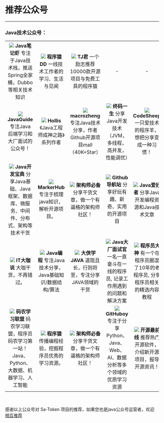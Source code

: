 # 推荐公众号

--- 

### Java技术公众号：


<table class="gzh-table" style="text-align: center;">
    <tr>
        <td>
			<img src="https://mp.weixin.qq.com/mp/qrcode?scene=10000005&size=102&__biz=MzU2MTI4MjI0MQ==&mid=2247508620&idx=1&sn=500448fce310a6012aa58616c304dec2&send_time="/>
			<b>Java笔记虾</b>
			<span>专注于Java技术栈，推送 Spring全家桶，Dubbo等相关技术知识</span>
		</td>
        <td>
			<img src="https://mp.weixin.qq.com/mp/qrcode?scene=10000005&size=102&__biz=MzAxODcyNjEzNQ==&mid=2247541818&idx=2&sn=2b0e7190ed40fa07196de26be51bb432&send_time="/>
			<b>程序猿DD</b>
			<span>一线技术工作者的学习、生活与见闻</span>
		</td>
        <td>
			<img src="https://mp.weixin.qq.com/mp/qrcode?scene=10000005&size=102&__biz=MzU5Mjc5NTIzMA==&mid=2247485007&idx=1&sn=d3bc0cc74a4efbc88b52cc5812c6573a&send_time="/>
			<b>TJ君</b>
			<span>一个励志推荐10000款开源项目与免费工具的程序猿</span>
		</td>
        <td>-</td>
        <td>-</td>
    </tr>
    <tr>
        <td>
			<img src="https://mp.weixin.qq.com/mp/qrcode?scene=10000005&size=102&__biz=Mzg2OTA0Njk0OA==&mid=2247511204&idx=2&sn=e1c689f459474fcc1b8ee2ca20a52d3a&send_time="/>
			<b>JavaGuide</b>
			<span>专注Java后端学习和大厂面试的公众号！</span>
		</td>
        <td>
			<img src="https://mp.weixin.qq.com/mp/qrcode?scene=10000005&size=102&__biz=MzI3NzE0NjcwMg==&mid=2650166553&idx=3&sn=c8457e76c3fea17235fb7370cd2279d8&send_time="/>
			<b>Hollis</b>
			<span>《Java工程师成神之路》系列作者</span>
		</td>
        <td>
			<img src="https://mp.weixin.qq.com/mp/qrcode?scene=10000005&size=102&__biz=MzU1Nzg4NjgyMw==&mid=2247493156&idx=1&sn=571db231d274a90ae9a47ac9c4f0a034&send_time="/>
			<b>macrozheng</b>
			<span>专注Java技术分享，作者Github开源项目mall（40K+Star）</span>
		</td>
        <td>
			<img src="https://mp.weixin.qq.com/mp/qrcode?scene=10000005&size=102&__biz=MzU2OTMyMTAxNA==&mid=2247496684&idx=2&sn=be1520743589ca43c129fde828af16ef&send_time="/>
			<b>终码一生</b>
			<span>分享Java开发技术（JVM，多线程，高并发，性能调优）</span>
		</td>
        <td>
			<img src="https://mp.weixin.qq.com/mp/qrcode?scene=10000005&size=102&__biz=MzU4ODI1MjA3NQ==&mid=2247502759&idx=2&sn=87ef078b86f5a0015d97807e76691b09&send_time="/>
			<b>CodeSheep</b>
			<span>一只爱技术的程序羊，想把分享变成一种习惯！</span>
		</td>
    </tr>
    <tr>
        <td>
			<img src="https://mp.weixin.qq.com/mp/qrcode?scene=10000004&size=102&__biz=MzI4Njk5OTg1MA==&mid=2247489188&idx=1&sn=0098f458660d194817d4fc40bca55e4d&send_time="/>
			<b>Java开发宝典</b>
			<span>分享Java基础、Java框架、数据库、微服务、中间件、分布式、架构等技术干货</span>
		</td>
        <td>
			<img src="https://mp.weixin.qq.com/mp/qrcode?scene=10000005&size=102&__biz=MzIwODkzOTc1MQ==&mid=2247489717&idx=1&sn=1c295f070123c84ee3791ac4d4898ae9&send_time="/>
			<b>MarkerHub</b>
			<span>专注于梳理java知识，解析开源项目。 </span>
		</td>
        <td>
			<img src="https://mp.weixin.qq.com/mp/qrcode?scene=10000004&size=102&__biz=MzI3MDE0NzYwNA==&mid=2651444525&idx=3&sn=e266f94ada851a5ba6a61c1d71e9a62f&send_time="/>
			<b>架构师必备</b>
			<span>分享干货文章，做一个有逼格的架构师社区！ </span>
		</td>
        <td>
			<img src="https://mp.weixin.qq.com/mp/qrcode?scene=10000005&size=102&__biz=Mzk0MjE5MTk5Mw==&mid=2247485576&idx=1&sn=d955d60ab193d895fbd15c37bedebcb8&send_time="/>
			<b>Github导航站</b>
			<span>分享好玩有趣、新奇、实用的开源项目 </span>
		</td>
        <td>
			<img src="https://mp.weixin.qq.com/mp/qrcode?scene=10000005&size=102&__biz=MzI1MTA3Mzk4Mg==&mid=2651026326&idx=1&sn=3244e18a9a799cd8e0ec375c6c730670&send_time="/>
			<b>Java爱好者</b>
			<span>分享Java开发编程资源和Java技术文章 </span>
		</td>
    </tr>
    <tr>
        <td>
			<img src="https://mp.weixin.qq.com/mp/qrcode?scene=10000005&size=102&__biz=MzIxODQxMjc0MA==&mid=2247511029&idx=1&sn=42fbb1b8180dc2c995429dabc6f97500&send_time="/>
			<b>IT大咖说</b>
			<span>大咖干货，不再错过。 </span>
		</td>
        <td>
			<img src="https://mp.weixin.qq.com/mp/qrcode?scene=10000005&size=102&__biz=MzIxNjA5MTM2MA==&mid=2652444329&idx=1&sn=2a040e87f49a977a116c90e1107a9fdc&send_time="/>
			<b>Java编程</b>
			<span>专注Java技术分享，Java基础知识/数据结构/算法</span>
		</td>
        <td>
			<img src="https://mp.weixin.qq.com/mp/qrcode?scene=10000005&size=102&__biz=MzA4MDMyODg4OQ==&mid=2649482871&idx=2&sn=b376585faaf814d9072af539efda68fe&send_time="/>
			<b>大侠学JAVA</b>
			<span>道阻且长，行则将至，专注分享JAVA领域的干货</span>
		</td>
        <td>
			<img src="https://mp.weixin.qq.com/mp/qrcode?scene=10000005&size=102&__biz=Mzg2MDIxNjAzNg==&mid=2247485810&idx=1&sn=afd46d5924afbc1030a87b5d56265fdf&send_time="/>
			<b>Java大厂面试官</b>
			<span>一名一直奋斗在一线的程序员, 记录工作用遇到的问题和解决方案</span>
		</td>
        <td>
			<img src="https://mp.weixin.qq.com/mp/qrcode?scene=10000005&size=102&__biz=MzI2ODQwMTI0MA==&mid=2247486194&idx=2&sn=3fef462f77bdf0354a223e2e6d9d9136&send_time="/>
			<b>程序员大神</b>
			<span>有一个在程序员圈混了10年的老程序员, 分享程序员相关的精选内容教程</span>
		</td>
    </tr>
    <tr>
        <td>
			<img src="https://mp.weixin.qq.com/mp/qrcode?scene=10000005&size=102&__biz=MzUyMDk4OTU5OA==&mid=2247499610&idx=6&sn=bc12403d060cba70be5739b808057d14&send_time="/>
			<b>码农学习联盟</b>
			<span>码农学习联盟，程序员码农学习第一站！Java、Python、大数据、机器学习、人工智能</span>
		</td>
        <td>
			<img src="https://mp.weixin.qq.com/mp/qrcode?scene=10000005&size=102&__biz=MjM5NzA1MTcyMA==&mid=2651175957&idx=3&sn=93343b003a8a3c2c600b909499cb554a&send_time="/>
			<b>程序猿</b>
			<span>传播编程经验，挖掘程序员优秀的学习资源。</span>
		</td>
        <td>
			<img src="https://mp.weixin.qq.com/mp/qrcode?scene=10000005&size=102&__biz=MzI3MDE0NzYwNA==&mid=2651443022&idx=2&sn=65db50021c95493d2df03dc58f6dae49&send_time="/>
			<b>架构师必备</b>
			<span>分享干货文章，做一个有逼格的架构师社区！</span>
		</td>
        <td>
			<img src="https://mp.weixin.qq.com/mp/qrcode?scene=10000005&size=102&__biz=MzI4MjI1MTI0Mw==&mid=2247493681&idx=1&sn=4257550a48bf3dfc5c312b0750171c61&send_time="/>
			<b>GitHuboy</b>
			<span>专注于分享 Python、Java、Web、AI、数据分析等多个领域的优质学习资源</span>
		</td>
        <td>
			<img src="https://mp.weixin.qq.com/mp/qrcode?scene=10000005&size=102&__biz=MzA3NzA2MDMyNA==&mid=2650359032&idx=1&sn=79eea2f0cb16d5054bbb731885c310e5&send_time="/>
			<b>开源最前线</b>
			<span>推荐热门开源软件，介绍新开源项目，报导开源资讯！</span>
		</td>
    </tr>
    <!-- <tr>
        <td>
			<img src="https://mp.weixin.qq.com/mp/qrcode?scene=10000004&size=102&__biz=MzUzNTY2NjAzMg==&mid=2247484321&idx=1&sn=52e7e5e0dc03437e94908b6a67985500&send_time="/>
			<b>Dromara开源组织</b>
			<span>Dromara开源组织官方公众号</span><br>
			<a href="https://gitee.com/dromara" target="_blank">Gitee</a>
			<a href="https://github.com/dromara" target="_blank">GitHub</a>
			<a href="https://dromara.org/zh/projects/" target="_blank">官网</a>
		</td>
        <td>
			<img src="https://mp.weixin.qq.com/mp/qrcode?scene=10000004&size=102&__biz=MzAxNjk4ODE4OQ==&mid=2247503088&idx=3&sn=f7e82b05d8f155b1fa79601393c437dc&send_time="/>
			<b>方志朋</b>
			<span>主要分享Java、Python等技术，用大厂程序员的视角来探讨技术进阶、面试指南、职业规划等。</span>
		</td>
        <td>
			<img src="https://mp.weixin.qq.com/mp/qrcode?scene=10000005&size=102&__biz=MzkyNzExODM3OA==&mid=2247485166&idx=1&sn=fe7ff42336d050a7fbbe6b06fdd8c3ec&send_time="/>
			<b>Java仓库</b>
			<span>专注Java全栈开发，分享实用技术干货。</span>
		</td>
        <td>
			<img src="https://mp.weixin.qq.com/mp/qrcode?scene=10000004&size=102&__biz=MzU3MDc3OTI1NA==&mid=2247490668&idx=1&sn=cd9efecdf1ac34cc8cac04902a9f8319&send_time="/>
			<b>Java技术江湖</b>
			<span>一位阿里 Java 工程师的技术小站, 分享技术干货和学习经验</span>
		</td>
        <td>
			<img src="https://mp.weixin.qq.com/mp/qrcode?scene=10000004&size=102&__biz=MjM5MTM0NjQ2MQ==&mid=2650152326&idx=2&sn=62643fd0987a56095663b12a2ec622c5&send_time="/>
			<b>java那些事</b>
			<span>分享java中各种新技术的应用方法，做一个潮流的java技术人！</span>
		</td>
    </tr>
    <tr>
        <td>
			<img src="https://mp.weixin.qq.com/mp/qrcode?scene=10000004&size=102&__biz=MzIwNTk5NjEzNw==&mid=2247494012&idx=1&sn=378001dabae76b2df4de9a0dadf5842d&send_time="/>
			<b>Java研发军团</b>
			<span>Java系列文章个人博客，MySQL、SSM、Redis、Spring</span>
		</td>
        <td>
			<img src="https://mp.weixin.qq.com/mp/qrcode?scene=10000004&size=102&__biz=MzIwMTY0NDU3Nw==&mid=2651952104&idx=1&sn=315a840285b4f5b243d68e31cd0f2008&send_time="/>
			<b>Java团长</b>
			<span>分享些技术干货，致力于Java全栈开发！</span>
		</td>
        <td>
			<img src="https://mp.weixin.qq.com/mp/qrcode?scene=10000005&size=102&__biz=MzAwMjk5Mjk3Mw==&mid=2247496042&idx=1&sn=3c246a6feea74d24b92d49b564509fe8&send_time="/>
			<b>武哥聊编程</b>
			<span>你若对得起时间，时间便对得起你~ 我是武哥！谢谢你的关注~每天进步一点点！</span>
		</td>
        <td>
			<img src="https://mp.weixin.qq.com/mp/qrcode?scene=10000004&size=102&__biz=MzU2MTI4MjI0MQ==&mid=2247501218&idx=3&sn=599c40e5cd1acf597c8f392f1c5bd150&send_time="/>
			<b>Java笔记虾</b>
			<span>专注于Java技术栈，推送 Spring全家桶，Dubbo，Zookeeper，Redis，Linux，多线程</span>
		</td>
        <td>
			<img src="https://mp.weixin.qq.com/mp/qrcode?scene=10000005&size=102&__biz=MzI1MDQwMDE3MQ==&mid=2247489606&idx=1&sn=d215fce776c5f56fc439cfdc024de504&send_time="/>
			<b>Java项目学习</b>
			<span>关注我，我来带你从零开始做Java项目！</span>
		</td>
    </tr>
	<tr>
        <td>
			<img src="https://mp.weixin.qq.com/mp/qrcode?scene=10000005&size=102&__biz=MzIwNjg4MzY4NA==&mid=2247490744&idx=2&sn=2cea21ce873cae0cc4a1c5097265e678&send_time="/>
			<b>程序员追风</b>
			<span>专注于分享Java各类学习笔记、面试题以及IT类资讯。</span>
		</td>
		<td>
			<img src="https://mp.weixin.qq.com/mp/qrcode?scene=10000004&size=102&__biz=MzU2OTYxNjk0Mg==&mid=2247489042&idx=1&sn=3526217770b7ec0661dc53b18eb98500&send_time="/>
			<b>程序员编程</b>
			<span>每天下午13：30分发文，主要发布开源项目、面试题、最新技术资讯、干货学习资源～</span>
		</td>
		<td>
			<img src="https://mp.weixin.qq.com/mp/qrcode?scene=10000004&size=102&__biz=MzUzMDE4NjE4Mg==&mid=2247486739&idx=1&sn=339aed2b872c5c2f291e83b7ab107b4d&send_time="/>
			<b>写代码的渣渣鹏</b>
			<span>关注我，学好Java。Spring Boot、 微服务、高并发、多线程、JVM、Spring Cloud</span>
		</td>
		<td>
			<img src="https://mp.weixin.qq.com/mp/qrcode?scene=10000004&size=102&__biz=MzA3MzE4ODY0Mg==&mid=2455988316&idx=1&sn=6d70a967f1ff757cdda320472c1deb87&send_time="/>
			<b>GitHub精选</b>
			<span>专注于分享优质的开源项目、学习资源，Java、Python、Go、Web 前端、AI、数据分析</span>
		</td>
		<td>
			<img src="https://mp.weixin.qq.com/mp/qrcode?scene=10000004&size=102&__biz=MzA5MzYyNzQ0MQ==&mid=2247498873&idx=1&sn=8cb67e3057f81fc68ec5fd407076c7eb&send_time="/>
			<b>HelloGitHub</b>
			<span>分享 GitHub 上有趣、入门级的开源项目。</span>
		</td>
	</tr> -->
</table>

<br>

感谢以上公众号对 Sa-Token 项目的推荐，如果您也是java公众号运营者，欢迎 [相互推荐](/more/tj-gzh-hz)

